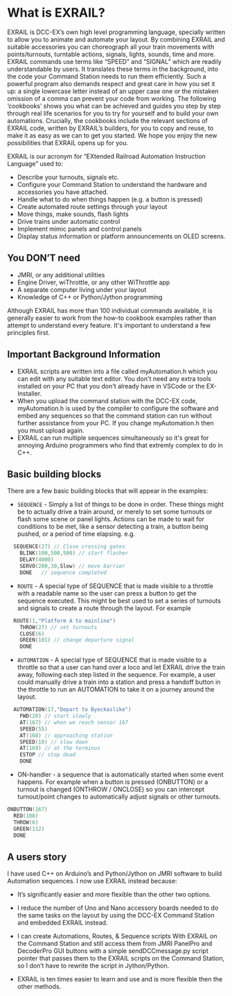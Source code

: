 # What is EXRAIL?

EXRAIL is DCC-EX’s own high level programming language, specially written to allow you to animate and automate your layout. By combining EXRAIL and suitable accessories you can choreograph all your train movements with points/turnouts, turntable actions, signals, lights, sounds, time and more. 
EXRAIL commands use terms like “SPEED” and “SIGNAL” which are readily understandable by users. It translates these terms in the background, into the code your Command Station needs to run them efficiently.
Such a powerful program also demands respect and great care in how you set it up: a single lowercase letter instead of an upper case one or the mistaken omission of a comma can prevent your code from working. 
The following ‘cookbooks’ shows you what can be achieved and guides you step by step through real life scenarios for you to try for yourself and to build your own automations. Crucially, the cookbooks include the relevant sections of EXRAIL code, written by EXRAIL’s builders, for you to copy and reuse, to make it as easy as we can to get you started. We hope you enjoy the new possibilities that EXRAIL opens up for you. 

EXRAIL is our acronym for “EXtended Railroad Automation Instruction Language” used to:

- Describe your turnouts, signals etc.
- Configure your Command Station to understand the hardware and accessories you have attached.
- Handle what to do when things happen (e.g. a button is pressed)
- Create automated route settings through your layout
- Move things, make sounds, flash lights
- Drive trains under automatic control
- Implement mimic panels and control panels
- Display status information or platform announcements on OLED screens.
  
## You DON’T need

- JMRI, or any additional utilities
- Engine Driver, wiThrottle, or any other WiThrottle app
- A separate computer living under your layout
- Knowledge of C++ or Python/Jython programming

Although EXRAIL has more than 100 individual commands available, it is generally easier to work from the how-to cookbook examples rather than attempt to understand every feature. It's important to understand a few principles first.

## Important Background Information

- EXRAIL scripts are written into a file called myAutomation.h which you can edit with any suitable text editor. You don't need any extra tools installed on your PC that you don't already have in VSCode or the EX-Installer.
- When you upload the command station with the DCC-EX code, myAutomation.h is used by the compiler to configure the software and embed any sequences so that the command station can run without further assistance from your PC. If you change myAutomation.h then you must upload again.
- EXRAIL can run multiple sequences simultaneously so it's great for annoying Arduino programmers who find that extremly complex to do in C++.

## Basic building blocks

There are a few basic building blocks that will appear in the examples:

- ```SEQUENCE``` - Simply a list of things to be done in order. These things might be to actually drive a train around, or merely to set some turnouts or flash some scene or panel lights. Actions can be made to wait for conditions to be met, like a sensor detecting a train, a button being pushed, or a period of time elapsing.
e.g.

```cpp
  SEQUENCE(27) // Close crossing gates
    BLINK(100,500,500) // start flasher
    DELAY(4000)
    SERVO(200,30,Slow) // move barrier
    DONE   // sequence completed
```

- ```ROUTE``` - A special type of SEQUENCE that is made visible to a throttle with a readable name so the user can press a button to get the sequence executed. This might be best used to set a series of turnouts and signals to create a route through the layout. For example

```cpp
  ROUTE(1,"Platform A to mainline")
    THROW(27) // set turnouts
    CLOSE(6)
    GREEN(101) // change departure signal
    DONE 
```

- ```AUTOMATION``` - A special type of SEQUENCE that is made visible to a throttle so that a user can hand over a loco and let EXRAIL drive the train away, following each step listed in the sequence. For example, a user could manually drive a train into a station and press a handoff button in the throttle to run an AUTOMATION to take it on a journey around the layout.

```cpp
  AUTOMATION(17,"Depart to Byeckaslike")
    FWD(20) // start slowly
    AT(167) // when we reach sensor 167
    SPEED(55)
    AT(168) // approaching station
    SPEED(10) // slow down
    AT(169) // at the terminus
    ESTOP // stop dead
    DONE
```

- ON-handler - a sequence that is automatically started when some event happens. For example when a button is pressed (ONBUTTON) or a turnout is changed (ONTHROW / ONCLOSE) so you can intercept turnout/point changes to automatically adjust signals or other turnouts.

```cpp
ONBUTTON(167)
  RED(108)
  THROW(6)
  GREEN(112)
  DONE
```

## A users story

I have used C++ on Arduino’s and Python/Jython on JMRI software to build Automation sequences. I now use EXRAIL instead because:

- It’s significantly easier and more flexible than the other two options.

- I reduce the number of Uno and Nano accessory boards needed to do the same tasks on the layout by using the DCC-EX Command Station and embedded EXRAIL instead.

- I can create Automations, Routes, & Sequence scripts With EXRAIL on the Command Station and still access them from JMRI PanelPro and DecoderPro GUI buttons with a simple sendDCCmessage.py script pointer that passes them to the EXRAIL scripts on the Command Station, so I don’t have to rewrite the script in Jython/Python.

- EXRAIL is ten times easier to learn and use and is more flexible then the other methods.
